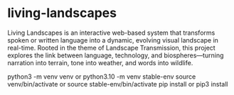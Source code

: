 # living-landscapes

Living Landscapes is an interactive web-based system that transforms spoken or written language into a dynamic, evolving visual landscape in real-time. Rooted in the theme of Landscape Transmission, this project explores the link between language, technology, and biospheres—turning narration into terrain, tone into weather, and words into wildlife.

python3 -m venv venv or python3.10 -m venv stable-env
source venv/bin/activate or source stable-env/bin/activate
pip install or pip3 install
